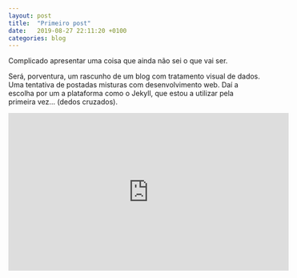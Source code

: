 ```yaml
---
layout: post
title:  "Primeiro post"
date:   2019-08-27 22:11:20 +0100
categories: blog
---
```


Complicado apresentar uma coisa que ainda não sei o que vai ser. 

Será, porventura, um rascunho de um blog com tratamento visual de dados. Uma tentativa de postadas misturas com desenvolvimento web. Daí a escolha por um a plataforma como o Jekyll, que estou a utilizar pela primeira vez... (dedos cruzados).

<iframe width="560" height="315" src="https://www.youtube.com/embed/dA0rbLENu5w" frameborder="0" allow="accelerometer; autoplay; encrypted-media; gyroscope; picture-in-picture" allowfullscreen></iframe>
